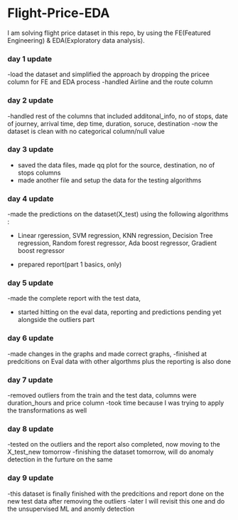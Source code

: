 # Flight-Price-EDA
I am solving flight price dataset in this repo, by using the FE(Featured Engineering) &amp; EDA(Exploratory data analysis).

### day 1 update
 -load the dataset and simplified the approach by dropping the pricee column for FE and EDA process
 -handled Airline and the route column

 ### day 2 update

 -handled rest of the columns that included additonal_info, no of stops, date of journey, arrival time, dep time, duration, soruce, destination
 -now the dataset is clean with no categorical column/null value

 ### day 3 update

 - saved the data files, made qq plot for the source, destination, no of stops columns
 - made another file and setup the data for the testing algorithms 

 ### day 4 update 

 -made the predictions on the dataset(X_test) using the following algorithms :
 - Linear rgeression, SVM regression, KNN regression, Decision Tree regression, Random forest regressor, Ada boost regressor, Gradient boost regressor

 - prepared report(part 1 basics, only)

 ### day 5 update

 -made the complete report with the test data,
 - started hitting on the eval data, reporting and predictions pending yet alongside the outliers part

 ### day 6 update

 -made changes in the graphs and made correct graphs,
 -finished at predcitions on Eval data with other algorthms plus the reporting is also done

 ### day 7 update

-removed outliers from the train and the test data, columns were duration_hours and price column
-took time because I was trying to apply the transformations as well

### day 8 update

-tested on the outliers and the report also completed, now moving to the X_test_new tomorrow
-finishing the dataset tomorrow, will do anomaly detection in the furture on the same

### day 9 update

-this dataset is finally finished with the predcitions and report done on the new test data after removing the outliers
-later I will revisit this one and do the unsupervised ML and anomly detection
